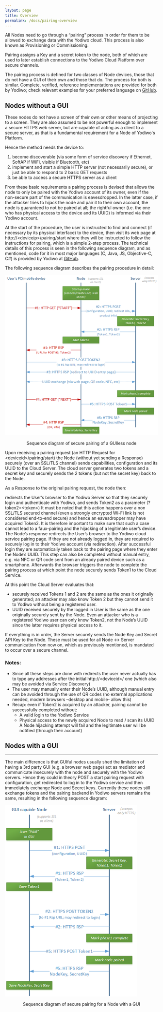 ```yaml
---
layout: page
title: Overview
permalink: /docs/pairing-overview
---
```


All Nodes need to go through a “pairing” process in order for them to be allowed to exchange data with the Yodiwo cloud. This process is also known as Provisioning or Commissioning.

Pairing assigns a Key and a secret token to the node, both of which are used to later establish connections to the Yodiwo Cloud Platform over secure channels.

The pairing process is defined for two classes of Node devices, those that do not have a GUI of their own and those that do. The process for both is similar. Complete, verified, reference implementations are provided for both by Yodiwo; check relevant examples for your preferred language on [GitHub](https://github.com/yodiwo/plegma).

## Nodes without a GUI

These nodes do not have a screen of their own or other means of projecting to a screen. They are also assumed to be not powerful enough to implement a secure HTTPS web server, but are capable of acting as a client to a secure server, as that is a fundamental requirement for a Node of Yodiwo's Platform.

Hence the method needs the device to:

1. become discoverable (via some form of service discovery if Ethernet, SoftAP if WiFi, visible if Bluetooth, etc)
2. implement and start a simple HTTP server (not necessarily secure), or just be able to respond to 2 basic GET requests
3. be able to access a secure HTTPS server as a client

From these basic requirements a pairing process is devised that allows the node to only be paired with the Yodiwo account of its owner, even if the non-secure part of the communication is eavesdropped. In the latter case, if the attacker tries to hijack the node and pair it to their own account, the node is guaranteed to not be paired at all; the rightful owner (i.e. the one who has physical access to the device and its UUID) is informed via their Yodiwo account.

At the start of the procedure, the user is instructed to find and connect (if necessary by its physical interface) to the device, then visit its web page at http://\<deviceip\>/pairing/start where they will be instructed to follow the instructions for pairing, which is a simple 2-step process.
The technical details of this process is seen in the following sequence diagram, and as mentioned, code for it in most major languages (C, Java, JS, Objective-C, C#) is provided by Yodiwo at [GitHub](https://github.com/yodiwo/plegma).

The following sequence diagram describes the pairing procedure in detail:

![Alt Sequence diagram of secure pairing of a GUIless node](/assets/images/yodi-tech-doc-pairing_v2.0.png)
<center><figcaption>Sequence diagram of secure pairing of a GUIless node</figcaption></center>

Upon receiving a pairing request (an HTTP Request for \<deviceid\>/pairing/start) the Node (without yet sending a Response) securely (over an SSL/TLS channel) sends capabilities, configuration and its UUID to the Cloud Server. The cloud server generates two tokens and a secret key and securely sends the 2 tokens (but not the secret key) back to the Node.

As a Response to the original pairing request, the node then:

redirects the User’s browser to the Yodiwo Server so that they securely login and authenticate with Yodiwo, and
sends Token2 as a parameter (?token2=\<token\>)
It must be noted that this action happens over a non SSL/TLS secured channel (even a strongly encrypted Wi-Fi link is not considered end-to-end secure) and hence an eavesdropper may have acquired Token2. It is therefore important to make sure that such a case cannot lead to a faux-pairing and the hijacking of a legitimate user’s device.
The Node’s response redirects the User’s browser to the Yodiwo cloud service pairing page. If they are not already logged in, they are required to securely log in to their Yodiwo account (via redirection). After successful login they are automatically taken back to the pairing page where they enter the Node’s UUID. This step can also be completed without manual entry, e.g. via NFC or QR code sent from an already paired device such as a smartphone.
Afterwards the browser triggers the node to complete the pairing process at which point the node securely sends Token1 to the Cloud Service.

At this point the Cloud Server evaluates that:

* securely received Tokens 1 and 2 are the same as the ones it originally generated; an attacker may also know Token 2 but they cannot send it to Yodiwo without being a registered user.
* UUID received securely by the logged in User is the same as the one originally securely sent by the Node. Even an attacker who is a registered Yodiwo user can only know Token2, not the Node’s UUID since the latter requires physical access to it.

If everything is in order, the Server securely sends the Node Key and Secret API Key to the Node. These must be used for all Node <-> Server communication from now on, which as previously mentioned, is mandated to occur over a secure channel.


<div ng-switch-when="callout">
    <div class="block-callout block-show-callout  type-info block-show-callout  type-info" type="section.type" ng-model="section.data">
        <h3>
            <i class="fa fa-info-circle on" title="Info"></i>
            <span>Notes:</span>
        </h3>
        <div marked="data.body" class="ng-isolate-scope">
            <ul>
                <li>Since all these steps are done with redirects the user never actually has to type any addresses after the initial http://&lt;deviceid&gt;/ one (which also may be avoided via Service Discovery)</li>
                <li>The user may manually enter their Node’s UUID, although manual entry can be avoided through the use of QR codes (no external applications needed, modern browsers –desktop and mobile- allow this)</li>
                <li>Recap: even if Token2 is acquired by an attacker, pairing cannot be successfully completed without:<ul>
                <li>A valid login to the Yodiwo Service</li>
                <li>Physical access to the newly acquired Node to read / scan its UUID<br>A Node hijacking attempt will fail and the legitimate user will be notified (through their account)</li>
                </ul>
                </li>
            </ul>
        </div>
    </div>
</div>

## Nodes with a GUI
<hr />
The main difference is that GUIful nodes usually shed the limitation of having a 3rd party GUI (e.g. a browser web page) act as mediator and communicate insecurely with the node and securely with the Yodiwo servers.
Hence they could in theory POST a start pairing request with configuration, get redirected to log in to the Yodiwo service and then immediately exchange Node and Secret keys. Currently these nodes still exchange tokens and the pairing backend in Yodiwo servers remains the same, resulting in the following sequence diagram:

![Alt Sequence diagram of secure pairing for a Node with a GUI](/assets/images/yodi-tech-doc-pairing_v2.0_withgui.png)
<center><figcaption>Sequence diagram of secure pairing for a Node with a GUI</figcaption></center>
